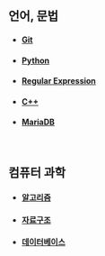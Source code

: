 ## 언어, 문법

* #### [Git](./language/Git.md)

* #### [Python](./language/Python.md)

* #### [Regular Expression](./language//RegularExpression.md)

* #### [C++](./language/C++.md)

* #### [MariaDB](./language/MariaDB.md)

  <br>

## 컴퓨터 과학

* #### [알고리즘](./computer/Algorithm.md)

* #### [자료구조](./computer/DataStructure.md)

* #### [데이터베이스](./computer/Database.md)


